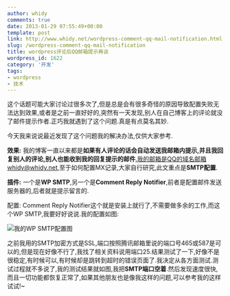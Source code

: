 ```yaml
---
author: whidy
comments: true
date: 2013-01-29 07:55:49+00:00
template: post
link: http://www.whidy.net/wordpress-comment-qq-mail-notification.html
slug: /wordpress-comment-qq-mail-notification
title: wordpress评论后QQ邮箱提示再谈
wordpress_id: 1622
category: '开发'
tags:
- wordpress
- 技术
---
```


这个话题可能大家讨论过很多次了,但是总是会有很多奇怪的原因导致配置失败无法达到效果,或者是之前一直好好的,突然有一天发现,别人在自己博客上的评论就没了邮件提示作者.正巧我就遇到了这个问题.真是有点莫名其妙.

今天我来说说最近发现了这个问题我的解决办法,仅供大家参考.

**效果:** 我的博客一直以来都是**如果有人评论的话会自动发送我邮箱内提示,并且我回复别人的评论,别人也能收到我的回复提示的邮件**.我的邮箱是QQ的域名邮箱whidy@whidy.net,至于如何配置MX记录,大家自行研究,此文重点是**SMTP配置**.

<!-- more -->

**插件:** 一个是**WP SMTP**,另一个是**Comment Reply Notifier**,前者是配置邮件发送服务器的,后者就是提示留言的.

配置: Comment Reply Notifier这个就是安装上就行了,不需要做多余的工作,而这个WP SMTP,我要好好说说.我的配置如图:

![我的WP SMTP配置图](https://www.whidy.net/wp-content/uploads/2013/01/WP-SMTP-400x318.jpg)

之前我用的SMTP加密方式是SSL,端口按照腾讯邮箱里说的端口号465或587是可以的,但是现在好像不行了,我找了相关资料说用端口25.结果测试了一下,好像不是很稳定,有时候可以,有时候却是跳转到超时的错误页面了.我决定从各方面测试.测试过程就不多说了,我的测试结果就如图,我把**SMTP端口空着**.然后发现速度很快,而且一切功能都恢复正常了,如果其他朋友也是像我这样的问题,可以参考我的这样试试!~
